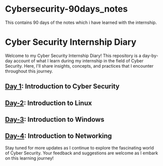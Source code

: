 # Cybersecurity-90days_notes
This contains 90 days of the notes which i have learned  with the internship. 
# Cyber Security Internship Diary

Welcome to my Cyber Security Internship Diary! This repository is a day-by-day account of what I learn during my internship in the field of Cyber Security. Here, I'll share insights, concepts, and practices that I encounter throughout this journey.

## [Day 1](https://github.com/Heartking-2324/Cybersecurity-90days_notes/tree/main/Day-01): Introduction to Cyber Security
## [Day-2](https://github.com/Heartking-2324/Cybersecurity-90days_notes/tree/main/Day-02): Introduction to Linux
## [Day-3](https://github.com/Heartking-2324/Cybersecurity-90days_notes/tree/main/Day-03): Introduction to Windows
## [Day-4](https://github.com/Heartking-2324/Cybersecurity-90days_notes/tree/main/Day-04): Introduction to Networking
Stay tuned for more updates as I continue to explore the fascinating world of Cyber Security. Your feedback and suggestions are welcome as I embark on this learning journey!
